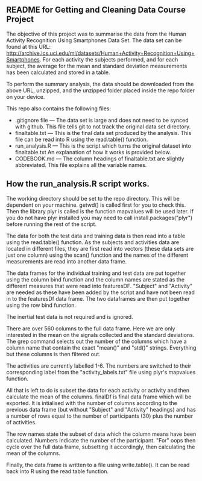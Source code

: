 README for Getting and Cleaning Data Course Project
---------------------------------------------------

The objective of this project was to summarise the data from the Human Activity Recognition Using Smartphones Data Set. The data set can be found at this URL: http://archive.ics.uci.edu/ml/datasets/Human+Activity+Recognition+Using+Smartphones. For each activity the subjects performed, and for each subject, the average for the mean and standard deviation measurements has been calculated and stored in a table.

To perform the summary analysis, the data should be downloaded from the above URL, unzipped, and the unzipped folder placed inside the repo folder on your device.

This repo also contains the following files:
* .gitignore file &mdash; The data set is large and does not need to be synced with github. This file tells git to not track the original data set directory.
* finaltable.txt &mdash; This is the final data set produced by the analysis. This file can be read into R using the read.table() function.
* run_analysis.R &mdash; This is the script which turns the original dataset into finaltable.txt An explanation of how it works is provided below.
* CODEBOOK.md &mdash; The column headings of finaltable.txt are slightly abbreviated. This file explains all the variable names.

## How the run_analysis.R script works.

The working directory should be set to the repo directory. This will be dependent on your machine. getwd() is called first for you to check this. Then the library plyr is called is the function mapvalues will be used later. If you do not have plyr installed you may need to call install.packages("plyr") before running the rest of the script.

The data for both the test data and training data is then read into a table using the read.table() function. As the subjects and activities data are located in different files, they are first read into vectors (these data sets are just one column) using the scan() function and the names of the different measurements are read into another data frame.

The data frames for the individual training and test data are put together using the column bind function and the column names are stated as the different measures that were read into featuresDF. "Subject" and "Activity" are needed as these have been added by the script and have not been read in to the featuresDf data frame. The two dataframes are then put together using the row bind function.

The inertial test data is not required and is ignored.

There are over 560 columns to the full data frame. Here we are only interested in the mean on the signals collected and the standard deviations. The grep command selects out the number of the columns which have a column name that contain the exact "mean()" and "std()" strings. Everything but these columns is then filtered out.

The activities are currently labelled 1-6. The numbers are switched to their corresponding label from the "activity_labels.txt" file using plyr's mapvalues function.

All that is left to do is subset the data for each activity or activity and then calculate the mean of the columns. finalDf is final data frame which will be exported. It is intialised with the number of columns according to the previous data frame (but without "Subject" and "Activity" headings) and has a number of rows equal to the number of participants (30) plus the number of activities.

The row names state the subset of data which the column means have been calculated. Numbers indicate the number of the participant. "For" oops then cycle over the full data frame, subsetting it accordingly, then calculating the mean of the columns.

Finally, the data.frame is written to a file using write.table(). It can be read back into R using the read.table function.


